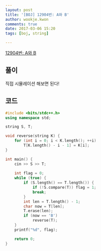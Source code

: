 ```yaml
---
layout: post
title: '[BOJ] 12904번: A와 B'
author: wookje.kwon
comments: true
date: 2017-03-06 15:20
tags: [boj, string]

---
```


[12904번: A와 B](https://www.acmicpc.net/problem/12904)

## 풀이

직접 시뮬레이션 해보면 된다!  

## 코드

```cpp
#include <bits/stdc++.h>
using namespace std;

string S, T;

void reverse(string K) {
	for (int i = 0; i < K.length(); ++i)
		T[K.length() - i - 1] = K[i];
}

int main() {
	cin >> S >> T;
	
	int flag = 0;
	while (true) {
		if (S.length() == T.length()) {
			if (!S.compare(T)) flag = 1;
			break;
		}
		int len = T.length() - 1;
		char now = T[len];
		T.erase(len);
		if (now == 'B')
			reverse(T);
	}
	printf("%d", flag);

	return 0;
}
```